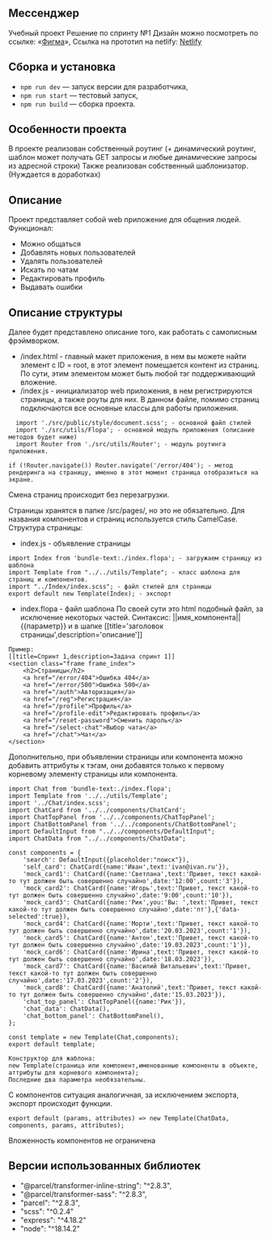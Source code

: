 ## Мессенджер
Учебный проект
Решение по спринту №1
Дизайн можно посмотреть по ссылке: «[Фигма](https://www.figma.com/file/Ig8HvCVka3aRB5Xq7Hpu1a/module-1?node-id=9-475&t=5dmcRrW8QNR4fpyL-0)»,
Ссылка на прототип на netlify: [Netlify](https://starlit-buttercream-ee4fa3.netlify.app/)

## Сборка и установка

- `npm run dev` — запуск версии для разработчика,
- `npm run start` — тестовый запуск,
- `npm run build` — сборка проекта.

## Особенности проекта

В проекте реализован собственный роутинг (+ динамический роутинг, шаблон может получать GET запросы и любые динамические запросы из адресной строки)
Также реализован собственный шаблонизатор. (Нуждается в доработках)

## Описание
Проект представляет собой web приложение для общения людей.
Функционал:
- Можно общаться
- Добавлять новых пользователей
- Удалять пользователей
- Искать по чатам
- Редактировать профиль
- Выдавать ошибки

## **Описание структуры**
Далее будет представлено описание того, как работать с самописным фрэймворком.
- /index.html - главный макет приложения, в нем вы можете найти элемент с ID = root,
в этот элемент помещается контент из страниц. По сути, этим элементом может быть любой тэг поддерживающий вложение.
- /index.js - инициализатор web приложения, в нем регистрируются страницы, а также роуты для них.
В данном файле, помимо страниц подключаются все основные классы для работы приложения.
```
  import './src/public/style/document.scss'; - основной файл стилей
  import './src/utils/Flopa'; - основной модуль приложения (описание методов будет ниже)
  import Router from './src/utils/Router'; - модуль роутинга приложения.
```
```
if (!Router.navigate()) Router.navigate('/error/404'); - метод рендеринга на страницу, именно в этот момент страница отобразиться на экране.
```

Смена страниц происходит без перезагрузки.

Страницы хранятся в папке /src/pages/, но это не обязательно.
Для названия компонентов и страниц используется стиль CamelCase.
Структура страницы:
- index.js - объявление страницы
```
import Index from 'bundle-text:./index.flopa'; - загружаем страницу из шаблона
import Template from "../../utils/Template"; - класс шаблона для страниц и компонентов.
import "../Index/index.scss"; - файл стилей для страницы
export default new Template(Index); - экспорт
```
- index.flopa - файл шаблона
По своей сути это html подобный файл, за исключение некоторых частей.
Синтаксис:
 ||имя_компонента||
 {{параметр}}
 и в шапке
 [[title='заголовок страницы',description='описание']]

```
Пример:
[[title=Спринт 1,description=Задача спринт 1]]
<section class="frame frame_index">
    <h2>Страницы</h2>
    <a href="/error/404">Ошибка 404</a>
    <a href="/error/500">Ошибка 500</a>
    <a href="/auth">Авторизация</a>
    <a href="/reg">Регистрация</a>
    <a href="/profile">Профиль</a>
    <a href="/profile-edit">Редактировать профиль</a>
    <a href="/reset-password">Сменить пароль</a>
    <a href="/select-chat">Выбор чата</a>
    <a href="/chat">Чат</a>
</section>

```
Дополнительно, при объявлении страницы или компонента можно добавить аттрибуты к тэгам, они добавятся только к первому корневому элементу страницы или компонента.
```
import Chat from 'bundle-text:./index.flopa';
import Template from '../../utils/Template';
import '../Chat/index.scss';
import ChatCard from '../../components/ChatCard';
import ChatTopPanel from '../../components/ChatTopPanel';
import ChatBottomPanel from '../../components/ChatBottomPanel';
import DefaultInput from "../../components/DefaultInput";
import ChatData from "../../components/ChatData";

const components = {
    'search': DefaultInput({placeholder:"поиск"}),
    'self_card': ChatCard({name:'Иван',text:'ivan@ivan.ru'}),
    'mock_card1': ChatCard({name:'Светлана',text:'Привет, текст какой-то тут должен быть совершенно случайно',date:'12:00',count:'3'}),
    'mock_card2': ChatCard({name:'Игорь',text:'Привет, текст какой-то тут должен быть совершенно случайно',date:'9:00',count:'10'}),
    'mock_card3': ChatCard({name:'Рик',you:'Вы: ',text:'Привет, текст какой-то тут должен быть совершенно случайно',date:'пт'},{'data-selected':true}),
    'mock_card4': ChatCard({name:'Морти',text:'Привет, текст какой-то тут должен быть совершенно случайно',date:'20.03.2023',count:'1'}),
    'mock_card5': ChatCard({name:'Антон',text:'Привет, текст какой-то тут должен быть совершенно случайно',date:'19.03.2023',count:'1'}),
    'mock_card6': ChatCard({name:'Ирина',text:'Привет, текст какой-то тут должен быть совершенно случайно',date:'18.03.2023'}),
    'mock_card7': ChatCard({name:'Василий Витальевич',text:'Привет, текст какой-то тут должен быть совершенно случайно',date:'17.03.2023',count:'2'}),
    'mock_card8': ChatCard({name:'Анатолий',text:'Привет, текст какой-то тут должен быть совершенно случайно',date:'15.03.2023'}),
    'chat_top_panel': ChatTopPanel({name:'Рик'}),
    'chat_data': ChatData(),
    'chat_bottom_panel': ChatBottomPanel(),
};

const template = new Template(Chat,components);
export default template;

Конструктор для жаблона: 
new Template(страница или компонент,именованные компоненты в объекте, аттрибуты для корневого компонента);
Последние два параметра необязательны.
```

С компонентов ситуация аналогичная, за исключением экспорта, экспорт происходит функции.
```
export default (params, attributes) => new Template(ChatData, components, params, attributes);
```
Вложенность компонентов не ограничена

## **Версии использованных библиотек**

- "@parcel/transformer-inline-string": "^2.8.3",
- "@parcel/transformer-sass": "^2.8.3",
- "parcel": "^2.8.3",
- "scss": "^0.2.4"
- "express": "^4.18.2"
- "node": "^18.14.2"
